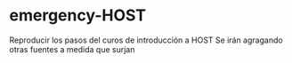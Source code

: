 # emergency-HOST
Reproducir los pasos del curos de introducción a HOST
Se irán agragando otras fuentes a medida que surjan
